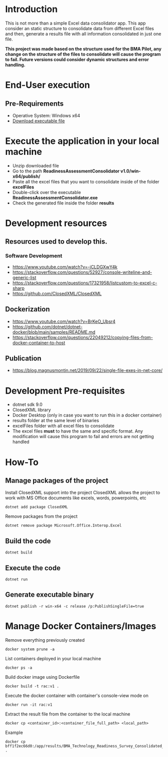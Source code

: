 # Introduction
This is not more than a simple Excel data consolidator app. This app consider an static structure to consolidate data from different Excel files and then, generate a results file with all information consolidated in just one file.

**This project was made based on the structure used for the BMA Pilot, any change on the structure of the files to consolidate will cause the program to fail.
Future versions could consider dynamic structures and error handling.**

# End-User execution
## Pre-Requirements
* Operative System: Windows x64
* [Download executable file](https://mysite.bhpbilliton.com/:u:/g/personal/fabian_arenas_bhp_com/EfbsGopFDg5NhpwspIO6zXEBYIIjiQWWOxD9Kf_ZC9Weug?e=3rDwEH)
 
# Execute the application in your local machine
* Unzip downloaded file
* Go to the path **ReadinessAssessmentConsolidator v1.0/win-x64/publish/**
* Paste all the excel files that you want to consolidate inside of the folder **excelFiles**
* Double-click over the executable **ReadinessAssessmentConsolidator.exe**
* Check the generated file inside the folder **results**

# Development resources
## Resources used to develop this.
### Software Development
* https://www.youtube.com/watch?v=-jCLDGXwY4k
* https://stackoverflow.com/questions/52927/console-writeline-and-generic-list
* https://stackoverflow.com/questions/17321958/listcustom-to-excel-c-sharp
* https://github.com/ClosedXML/ClosedXML

## Dockerization
* https://www.youtube.com/watch?v=BrKeO_Ubsr4
* https://github.com/dotnet/dotnet-docker/blob/main/samples/README.md
* https://stackoverflow.com/questions/22049212/copying-files-from-docker-container-to-host

## Publication
* https://blog.magnusmontin.net/2019/09/22/single-file-exes-in-net-core/

# Development Pre-requisites
* dotnet sdk 9.0
* ClosedXML library
* Docker Desktop (only in case you want to run this in a docker container)
* results folder at the same level of binaries
* excelFiles folder with all excel files to consolidate
* The excel files **must** to have the same and specific format. Any modification will cause this program to fail and errors are not getting handled

# How-To
## Manage packages of the project
Install ClosedXML support into the project
ClosedXML allows the project to work with MS Office documents like excels, words, powerpoints, etc

````
dotnet add package ClosedXML
````

Remove packages from the project
`````
dotnet remove package Microsoft.Office.Interop.Excel
`````

## Build the code
`````
dotnet build
`````

## Execute the code
`````
dotnet run
`````

## Generate executable binary
`````
dotnet publish -r win-x64 -c release /p:PublishSingleFile=true
`````

# Manage Docker Containers/Images 
Remove everything previously created
`````
docker system prune -a
`````

List containers deployed in your local machine
`````
docker ps -a
`````

Build docker image using Dockerfile
`````
docker build -t rac:v1 .
`````
Execute the docker container with container's console-view mode on
`````
docker run -it rac:v1
`````
Extract the result file from the container to the local machine
`````
docker cp <container_id>:<container_file_full_path> <local_path>
`````
Example
`````
docker cp bff1f2ec66d0:/app/results/BMA_Technology_Readiness_Survey_Consolidated_20250422_185657.xlsx . 
`````